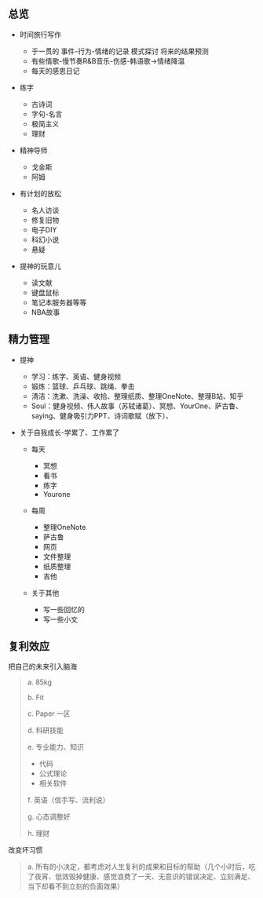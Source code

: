 ## 总览

- 时间旅行写作

  - 于一贯的 事件-行为-情绪的记录 模式探讨 将来的结果预测
  - 有些情歌-慢节奏R&B音乐-伤感-韩语歌→情绪降温
  - 每天的感恩日记
- 练字

  - 古诗词
  - 字句-名言
  - 极简主义
  - 理财
- 精神导师

  - 戈金斯
  - 阿姆
- 有计划的放松

  - 名人访谈
  - 修复旧物
  - 电子DIY
  - 科幻小说
  - 悬疑
- 提神的玩意儿

  - 读文献
  - 键盘鼠标
  - 笔记本服务器等等
  - NBA故事

## 精力管理

- 提神

  - 学习：练字、英语、健身视频
  - 锻炼：篮球、乒乓球、跳绳、拳击
  - 清洁：洗漱、洗澡、收拾、整理纸质、整理OneNote、整理B站、知乎
  - Soul：健身视频、伟人故事（苏轼诸葛）、冥想、YourOne、萨古鲁、saying、健身吸引力PPT、诗词歌赋（放下）、
- 关于自我成长-学累了、工作累了

  - 每天

    - 冥想
    - 看书
    - 练字
    - Yourone
  - 每周

    - 整理OneNote
    - 萨古鲁
    - 网页
    - 文件整理
    - 纸质整理
    - 吉他
  - 关于其他

    - 写一些回忆的
    - 写一些小文

## 复利效应

把自己的未来引入脑海

> a\. 85kg
>
> b\. Fit
>
> c\. Paper 一区
>
> d\. 科研技能
>
> e\. 专业能力、知识
>
> - 代码
> - 公式理论
> - 相关软件
>
> f\. 英语（信手写、流利说）
>
> g\. 心态调整好
>
> h\. 理财

改变坏习惯

> a\. 所有的小决定，都考虑对人生复利的成果和目标的帮助（几个小时后，吃了夜宵、低效毁掉健康、感觉浪费了一天、无意识的错误决定、立刻满足、当下却看不到立刻的负面效果）

